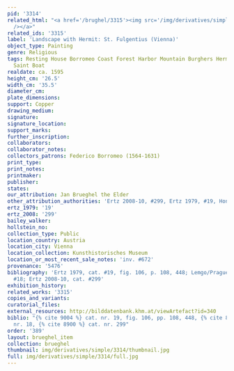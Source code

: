 ```yaml
---
pid: '3314'
related_html: "<a href='/brughel/3315'><img src='/img/derivatives/simple/3315/thumbnail.jpg'
  /></a>"
related_ids: '3315'
label: 'Landscape with Hermit: St. Fulgentius (Vienna)'
object_type: Painting
genre: Religious
tags: Resting House Borromeo Coast Forest Harbor Mountain Burghers Hermits New_Testament
  Saint Boat
realdate: ca. 1595
height_cm: '26.5'
width_cm: '35.5'
diameter_cm: 
plate_dimensions: 
support: Copper
drawing_medium: 
signature: 
signature_location: 
support_marks: 
further_inscription: 
collaborators: 
collaborator_notes: 
collectors_patrons: Federico Borromeo (1564-1631)
print_type: 
print_notes: 
printmaker: 
publisher: 
states: 
our_attribution: Jan Brueghel the Elder
other_attribution_authorities: 'Ertz 2008-10, #299, Ertz 1979, #19, Honig database'
ertz_1979: '19'
ertz_2008: '299'
bailey_walker: 
hollstein_no: 
collection_type: Public
location_country: Austria
location_city: Vienna
location_collection: Kunsthistorisches Museum
location_or_most_recent_sale_notes: 'inv. #672'
provenance: '5476'
bibliography: 'Ertz 1979, cat. #19, fig. 106, p. 108, 448; Lemgo/Prague 2008, cat.
  #18; Ertz 2008-10, cat. #299'
exhibition_history: 
related_works: '3315'
copies_and_variants: 
curatorial_files: 
external_resources: http://bilddatenbank.khm.at/viewArtefact?id=340
biblio: "{% cite 9004 %} cat. nr. 19, fig. 106, pp. 108, 448, {% cite 8241 %} cat.
  nr. 18, {% cite 8900 %} cat. nr. 299"
order: '389'
layout: brueghel_item
collection: brueghel
thumbnail: img/derivatives/simple/3314/thumbnail.jpg
full: img/derivatives/simple/3314/full.jpg
---
```

